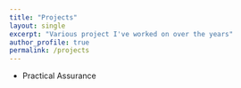 ```yaml
---
title: "Projects"
layout: single
excerpt: "Various project I've worked on over the years"
author_profile: true
permalink: /projects
---
```


* Practical Assurance


